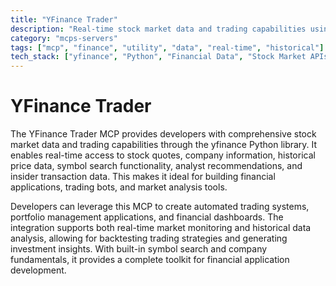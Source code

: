 ```yaml
---
title: "YFinance Trader"
description: "Real-time stock market data and trading capabilities using yfinance for quotes, historical prices, and company analysis."
category: "mcps-servers"
tags: ["mcp", "finance", "utility", "data", "real-time", "historical"]
tech_stack: ["yfinance", "Python", "Financial Data", "Stock Market APIs", "Trading Systems"]
---
```


# YFinance Trader

The YFinance Trader MCP provides developers with comprehensive stock market data and trading capabilities through the yfinance Python library. It enables real-time access to stock quotes, company information, historical price data, symbol search functionality, analyst recommendations, and insider transaction data. This makes it ideal for building financial applications, trading bots, and market analysis tools.

Developers can leverage this MCP to create automated trading systems, portfolio management applications, and financial dashboards. The integration supports both real-time market monitoring and historical data analysis, allowing for backtesting trading strategies and generating investment insights. With built-in symbol search and company fundamentals, it provides a complete toolkit for financial application development.
